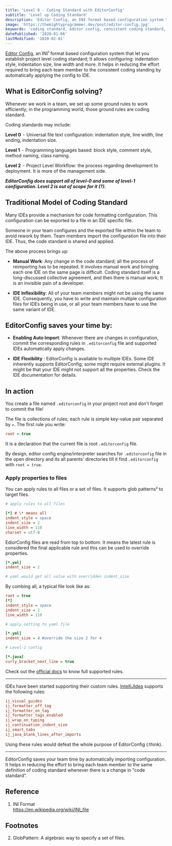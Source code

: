 ```yaml
---
title: 'Level 0 - Coding Standard with EditorConfig'
subtitle: 'Level up Coding Standard'
description: 'Editor Config, an INI format based configuration system that let you establish project level coding standard; It allows configuring: indentation style, indentation size, line width and more'
image: 'https://themightyprogrammer.dev/post/editor-config.jpg'
keywords: 'coding standard, editor config, consistent coding standard, editor config guide, editorconfig tutorial, editorconfig linewidth, editorconfig indentsize, intellj editorconfig'
datePublished: '2020-01-06'
lastModified: '2020-02-01'
---
```


[Editor Config](https://editorconfig.org), an INI¹ format based configuration system that let you establish project level coding standard; It allows configuring: indentation style, indentation size, line width and more. It helps in reducing the effort required to bring each team member to the consistent coding standing by automatically applying the config to IDE.

## What is EditorConfig solving?

Whenever we work in a team, we set up some ground rules to work efficiently; in the programming world, those ground rules are coding standard.

Coding standards may include:

**Level 0**  -  Universal file text configuration: indentation style, line width, line ending, indentation size.

**Level 1**  -  Programming languages based: block style, comment style, method naming, class naming.

**Level 2**  -  Project Level Workflow: the process regarding development to deployment. It is more of the management side.

**_EditorConfig does support all of level-0 and some of level-1 configuration. Level 2 is out of scope for it (?)._**

## Traditional Model of Coding Standard

Many IDEs provide a mechanism for code formatting configuration. This configuration can be exported to a file in an IDE specific file.

Someone in your team configures and the exported file within the team to avoid rework by them. Team members import the configuration file into their IDE. Thus, the code standard is shared and applied.

The above process brings up:

- **Manual Work**: Any change in the code standard; all the process of reimporting has to be repeated. It involves manual work and bringing each one IDE on the same page is difficult. Coding standard itself is a long-discussed collective agreement, and then there is manual work; It is an invisible pain of a developer.

- **IDE Inflexibility**: All of your team members might not be using the same IDE. Consequently, you have to write and maintain multiple configuration files for IDEs being in use, or all your team members have to use the same variant of IDE.

## EditorConfig saves your time by:

- **Enabling Auto Import**: Whenever there are changes in configuration, commit the corresponding rules in `.editorconfig` file and supported IDEs automatically apply changes.

- **IDE Flexibility** : EditorConfig is available to multiple IDEs.
  Some IDE inherently supports EditorConfig; some might require external plugins. It might be that your IDE might not support all the properties. Check the IDE documentation for details.

## In action

You create a file named `.editorconfig` in your project root and don't forget to commit the file!

The file is collections of rules; each rule is simple key-value pair separated by `=`. The first rule you write:

```ini
root = true
```

It is a declaration that the current file is root `.editorconfig` file.

By design, editor config engine/interpreter searches for `.editorconfig` file in the open directory and its all parents' directories till it find `.editorconfig` with `root = true`.

### Apply properties to files

You can apply rules to all files or a set of files. It supports glob patterns² to target files.

```ini
# apply rules to all files

[*] # \* means all
indent_style = space
indent_size = 2
line_width = 110
charset = utf-8
```

EdiorConfig files are read from top to bottom. It means the latest rule is considered the final applicable rule and this can be used to override properties.

```ini
[*.yml]
indent_size = 2

# yaml would get all value with overridden indent_size
```

By combing all, a typical file look like as:

```ini
root = true
[*]
indent_style = space
indent_size = 2
line_width = 110

# apply setting to yaml file

[*.yml]
indent_size = 4 #override the size 2 for 4

# Level-1 config

[*.java]
curly_bracket_next_line = true
```

Check out the [official docs](https://github.com/editorconfig/editorconfig/wiki/EditorConfig-Properties) to know full supported rules.

---

IDEs have been started supporting their custom rules.
[IntelliJIdea](https://www.jetbrains.com/help/idea/configuring-code-style.html) supports the following rules:

```ini
ij_visual_guides
ij_formatter_off_tag
ij_formatter_on_tag
ij_formatter_tags_enabled
ij_wrap_on_typing
ij_continuation_indent_size
ij_smart_tabs
ij_java_blank_lines_after_imports
```

Using these rules would defeat the whole purpose of EditorConfig (:think).

---

EditorConfig saves your team time by automatically importing configuration. It helps in reducing the effort to bring each team member to the same definition of coding standard whenever there is a change in "code standard".

## Reference

1. INI Format  
   https://en.wikipedia.org/wiki/INI_file

## Footnotes

2. GlobPattern: A algebraic way to specify a set of files.
